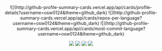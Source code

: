 <div align="center">
![](http://github-profile-summary-cards.vercel.app/api/cards/profile-details?username=osw0124&theme=github_dark)
![](http://github-profile-summary-cards.vercel.app/api/cards/repos-per-language?username=osw0124&theme=github_dark) ![](http://github-profile-summary-cards.vercel.app/api/cards/most-commit-language?username=osw0124&theme=github_dark)

<img src="https://img.shields.io/badge/-JavaScript-yellow"/> <img src="https://img.shields.io/badge/-nodeJS-brightgreen"/> <img src="https://img.shields.io/badge/-Fastify-lightgrey"/> <img src="https://img.shields.io/badge/-MySQL-blue"/>
</div>

